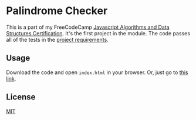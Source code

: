 # Palindrome Checker

This is a part of my FreeCodeCamp [Javascript Algorithms and Data Structures Certification](https://www.freecodecamp.org/learn). It's the first project in the module. The code passes all of the tests in the [project requirements](https://www.freecodecamp.org/learn/javascript-algorithms-and-data-structures/javascript-algorithms-and-data-structures-projects/palindrome-checker).

## Usage

Download the code and open `index.html` in your browser. Or, just go to [this link](https://stoic-johnson-e5a8e8.netlify.app/).

## License

[MIT](https://choosealicense.com/licenses/mit/)

